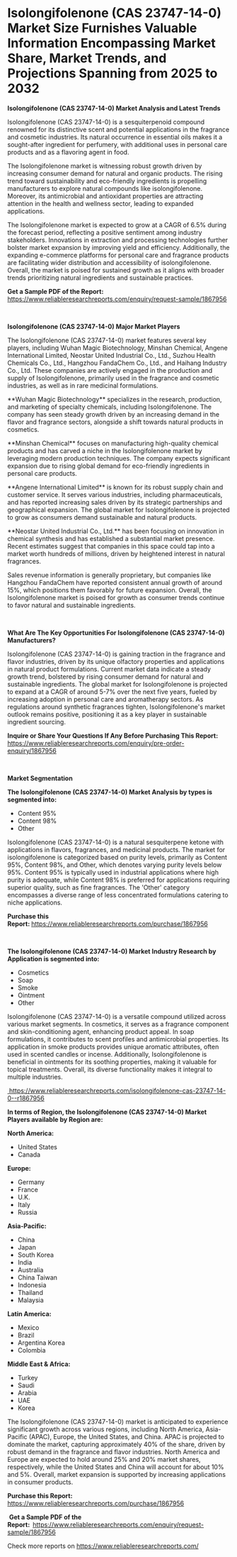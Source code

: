 <p><h1>Isolongifolenone (CAS 23747-14-0) Market Size Furnishes Valuable Information Encompassing Market Share, Market Trends, and Projections Spanning from 2025 to 2032</h1></p><p><strong>Isolongifolenone (CAS 23747-14-0) Market Analysis and Latest Trends</strong></p>
<p><p>Isolongifolenone (CAS 23747-14-0) is a sesquiterpenoid compound renowned for its distinctive scent and potential applications in the fragrance and cosmetic industries. Its natural occurrence in essential oils makes it a sought-after ingredient for perfumery, with additional uses in personal care products and as a flavoring agent in food.</p><p>The Isolongifolenone market is witnessing robust growth driven by increasing consumer demand for natural and organic products. The rising trend toward sustainability and eco-friendly ingredients is propelling manufacturers to explore natural compounds like isolongifolenone. Moreover, its antimicrobial and antioxidant properties are attracting attention in the health and wellness sector, leading to expanded applications.</p><p>The Isolongifolenone market is expected to grow at a CAGR of 6.5% during the forecast period, reflecting a positive sentiment among industry stakeholders. Innovations in extraction and processing technologies further bolster market expansion by improving yield and efficiency. Additionally, the expanding e-commerce platforms for personal care and fragrance products are facilitating wider distribution and accessibility of isolongifolenone. Overall, the market is poised for sustained growth as it aligns with broader trends prioritizing natural ingredients and sustainable practices.</p></p>
<p><strong>Get a Sample PDF of the Report:&nbsp;</strong> <a href="https://www.reliableresearchreports.com/enquiry/request-sample/1867956?utm_campaign=2141&utm_medium=2&utm_source=Github&utm_content=ia&utm_term=04022025&utm_id=isolongifolenone-cas-23747-14-0">https://www.reliableresearchreports.com/enquiry/request-sample/1867956</a></p>
<p>&nbsp;</p>
<p><strong>Isolongifolenone (CAS 23747-14-0) Major Market Players</strong></p>
<p><p>The Isolongifolenone (CAS 23747-14-0) market features several key players, including Wuhan Magic Biotechnology, Minshan Chemical, Angene International Limited, Neostar United Industrial Co., Ltd., Suzhou Health Chemicals Co., Ltd., Hangzhou FandaChem Co., Ltd., and Haihang Industry Co., Ltd. These companies are actively engaged in the production and supply of Isolongifolenone, primarily used in the fragrance and cosmetic industries, as well as in rare medicinal formulations.</p><p>**Wuhan Magic Biotechnology** specializes in the research, production, and marketing of specialty chemicals, including Isolongifolenone. The company has seen steady growth driven by an increasing demand in the flavor and fragrance sectors, alongside a shift towards natural products in cosmetics.</p><p>**Minshan Chemical** focuses on manufacturing high-quality chemical products and has carved a niche in the Isolongifolenone market by leveraging modern production techniques. The company expects significant expansion due to rising global demand for eco-friendly ingredients in personal care products.</p><p>**Angene International Limited** is known for its robust supply chain and customer service. It serves various industries, including pharmaceuticals, and has reported increasing sales driven by its strategic partnerships and geographical expansion. The global market for Isolongifolenone is projected to grow as consumers demand sustainable and natural products.</p><p>**Neostar United Industrial Co., Ltd.** has been focusing on innovation in chemical synthesis and has established a substantial market presence. Recent estimates suggest that companies in this space could tap into a market worth hundreds of millions, driven by heightened interest in natural fragrances.</p><p>Sales revenue information is generally proprietary, but companies like Hangzhou FandaChem have reported consistent annual growth of around 15%, which positions them favorably for future expansion. Overall, the Isolongifolenone market is poised for growth as consumer trends continue to favor natural and sustainable ingredients.</p></p>
<p>&nbsp;</p>
<p><strong>What Are The Key Opportunities For Isolongifolenone (CAS 23747-14-0) Manufacturers?</strong></p>
<p><p>Isolongifolenone (CAS 23747-14-0) is gaining traction in the fragrance and flavor industries, driven by its unique olfactory properties and applications in natural product formulations. Current market data indicate a steady growth trend, bolstered by rising consumer demand for natural and sustainable ingredients. The global market for Isolongifolenone is projected to expand at a CAGR of around 5-7% over the next five years, fueled by increasing adoption in personal care and aromatherapy sectors. As regulations around synthetic fragrances tighten, Isolongifolenone's market outlook remains positive, positioning it as a key player in sustainable ingredient sourcing.</p></p>
<p><strong>Inquire or Share Your Questions If Any Before Purchasing This Report:</strong> <a href="https://www.reliableresearchreports.com/enquiry/pre-order-enquiry/1867956?utm_campaign=2141&utm_medium=2&utm_source=Github&utm_content=ia&utm_term=04022025&utm_id=isolongifolenone-cas-23747-14-0">https://www.reliableresearchreports.com/enquiry/pre-order-enquiry/1867956</a></p>
<p>&nbsp;</p>
<p><strong>Market Segmentation</strong></p>
<p><strong>The Isolongifolenone (CAS 23747-14-0) Market Analysis by types is segmented into:</strong></p>
<p><ul><li>Content 95%</li><li>Content 98%</li><li>Other</li></ul></p>
<p><p>Isolongifolenone (CAS 23747-14-0) is a natural sesquiterpene ketone with applications in flavors, fragrances, and medicinal products. The market for isolongifolenone is categorized based on purity levels, primarily as Content 95%, Content 98%, and Other, which denotes varying purity levels below 95%. Content 95% is typically used in industrial applications where high purity is adequate, while Content 98% is preferred for applications requiring superior quality, such as fine fragrances. The 'Other' category encompasses a diverse range of less concentrated formulations catering to niche applications.</p></p>
<p><strong>Purchase this Report:&nbsp;</strong><a href="https://www.reliableresearchreports.com/purchase/1867956?utm_campaign=2141&utm_medium=2&utm_source=Github&utm_content=ia&utm_term=04022025&utm_id=isolongifolenone-cas-23747-14-0">https://www.reliableresearchreports.com/purchase/1867956</a></p>
<p>&nbsp;</p>
<p><strong>The Isolongifolenone (CAS 23747-14-0) Market Industry Research by Application is segmented into:</strong></p>
<p><ul><li>Cosmetics</li><li>Soap</li><li>Smoke</li><li>Ointment</li><li>Other</li></ul></p>
<p><p>Isolongifolenone (CAS 23747-14-0) is a versatile compound utilized across various market segments. In cosmetics, it serves as a fragrance component and skin-conditioning agent, enhancing product appeal. In soap formulations, it contributes to scent profiles and antimicrobial properties. Its application in smoke products provides unique aromatic attributes, often used in scented candles or incense. Additionally, Isolongifolenone is beneficial in ointments for its soothing properties, making it valuable for topical treatments. Overall, its diverse functionality makes it integral to multiple industries.</p></p>
<p><a href="https://www.reliableresearchreports.com/isolongifolenone-cas-23747-14-0--r1867956?utm_campaign=2141&utm_medium=2&utm_source=Github&utm_content=ia&utm_term=04022025&utm_id=isolongifolenone-cas-23747-14-0">&nbsp;https://www.reliableresearchreports.com/isolongifolenone-cas-23747-14-0--r1867956</a></p>
<p><strong>In terms of Region, the Isolongifolenone (CAS 23747-14-0) Market Players available by Region are:</strong></p>
<p>
    <p> <strong> North America: </strong>
        <ul>
            <li>United States</li>
            <li>Canada</li>
        </ul>
        </p> 
    <p> <strong> Europe: </strong>
        <ul>
            <li>Germany</li>
            <li>France</li>
            <li>U.K.</li>
            <li>Italy</li>
            <li>Russia</li>
        </ul>
        </p> 
    <p> <strong> Asia-Pacific: </strong>
        <ul>
            <li>China</li>
            <li>Japan</li>
            <li>South Korea</li>
            <li>India</li>
            <li>Australia</li>
            <li>China Taiwan</li>
            <li>Indonesia</li>
            <li>Thailand</li>
            <li>Malaysia</li>
        </ul>
        </p> 
    <p> <strong> Latin America: </strong>
        <ul>
            <li>Mexico</li>
            <li>Brazil</li>
            <li>Argentina Korea</li>
            <li>Colombia</li>
        </ul>
        </p> 
    <p> <strong> Middle East & Africa: </strong>
        <ul>
            <li>Turkey</li>
            <li>Saudi</li>
            <li>Arabia</li>
            <li>UAE</li>
            <li>Korea</li>
        </ul>
    </p>
    </p>
<p><p>The Isolongifolenone (CAS 23747-14-0) market is anticipated to experience significant growth across various regions, including North America, Asia-Pacific (APAC), Europe, the United States, and China. APAC is projected to dominate the market, capturing approximately 40% of the share, driven by robust demand in the fragrance and flavor industries. North America and Europe are expected to hold around 25% and 20% market shares, respectively, while the United States and China will account for about 10% and 5%. Overall, market expansion is supported by increasing applications in consumer products.</p></p>
<p><strong>Purchase this Report: </strong><a href="https://www.reliableresearchreports.com/purchase/1867956?utm_campaign=2141&utm_medium=2&utm_source=Github&utm_content=ia&utm_term=04022025&utm_id=isolongifolenone-cas-23747-14-0">https://www.reliableresearchreports.com/purchase/1867956</a></p>
<p>&nbsp;<strong>Get a Sample PDF of the Report:&nbsp;&nbsp;</strong><a href="https://www.reliableresearchreports.com/enquiry/request-sample/1867956?utm_campaign=2141&utm_medium=2&utm_source=Github&utm_content=ia&utm_term=04022025&utm_id=isolongifolenone-cas-23747-14-0">https://www.reliableresearchreports.com/enquiry/request-sample/1867956</a></p>
<p><strong></strong></p>
<p>Check more reports on <a href="https://www.reliableresearchreports.com/?utm_campaign=2141&utm_medium=2&utm_source=Github&utm_content=ia&utm_term=04022025&utm_id=isolongifolenone-cas-23747-14-0">https://www.reliableresearchreports.com/</a></p>